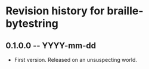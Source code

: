 # Revision history for braille-bytestring

## 0.1.0.0  -- YYYY-mm-dd

* First version. Released on an unsuspecting world.
